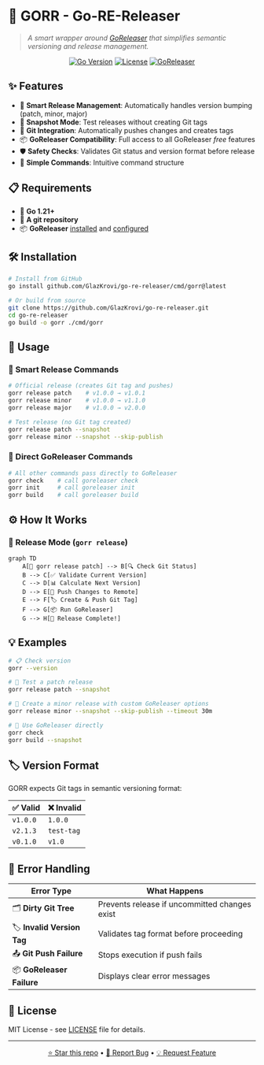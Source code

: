 # 🚀 GORR - Go-RE-Releaser

> _A smart wrapper around [GoReleaser](https://goreleaser.com/) that simplifies semantic versioning and release management._

<div align="center">

[![Go Version](https://img.shields.io/badge/Go-1.21+-00ADD8?style=flat-square&logo=go)](https://golang.org/)
[![License](https://img.shields.io/badge/License-MIT-green?style=flat-square)](LICENSE)
[![GoReleaser](https://img.shields.io/badge/GoReleaser-Compatible-blue?style=flat-square&logo=go)](https://goreleaser.com/)

</div>

## ✨ Features

- 🚀 **Smart Release Management**: Automatically handles version bumping (patch, minor, major)
- 🧪 **Snapshot Mode**: Test releases without creating Git tags
- 🔄 **Git Integration**: Automatically pushes changes and creates tags
- 📦 **GoReleaser Compatibility**: Full access to all GoReleaser _free_ features
- 🛡️ **Safety Checks**: Validates Git status and version format before release
- 🎯 **Simple Commands**: Intuitive command structure

## 📋 Requirements

- 🐹 **Go 1.21+**
- 📁 **A git repository**
- 📦 **GoReleaser** [installed](https://goreleaser.com/install/) and [configured](https://goreleaser.com/quick-start/)

## 🛠️ Installation

```bash
# Install from GitHub
go install github.com/GlazKrovi/go-re-releaser/cmd/gorr@latest
```

```bash
# Or build from source
git clone https://github.com/GlazKrovi/go-re-releaser.git
cd go-re-releaser
go build -o gorr ./cmd/gorr
```

## 🎯 Usage

### 🚀 Smart Release Commands

```bash
# Official release (creates Git tag and pushes)
gorr release patch    # v1.0.0 → v1.0.1
gorr release minor    # v1.0.0 → v1.1.0
gorr release major    # v1.0.0 → v2.0.0

# Test release (no Git tag created)
gorr release patch --snapshot
gorr release minor --snapshot --skip-publish
```

### 🔧 Direct GoReleaser Commands

```bash
# All other commands pass directly to GoReleaser
gorr check    # call goreleaser check
gorr init     # call goreleaser init
gorr build    # call goreleaser build
```

## ⚙️ How It Works

### 🚀 Release Mode (`gorr release`)

```mermaid
graph TD
    A[🚀 gorr release patch] --> B[🔍 Check Git Status]
    B --> C[✅ Validate Current Version]
    C --> D[📊 Calculate Next Version]
    D --> E[🔄 Push Changes to Remote]
    E --> F[🏷️ Create & Push Git Tag]
    F --> G[📦 Run GoReleaser]
    G --> H[🎉 Release Complete!]
```

## 💡 Examples

```bash
# 📋 Check version
gorr --version

# 🧪 Test a patch release
gorr release patch --snapshot

# 🚀 Create a minor release with custom GoReleaser options
gorr release minor --snapshot --skip-publish --timeout 30m

# 🔧 Use GoReleaser directly
gorr check
gorr build --snapshot
```

## 🏷️ Version Format

GORR expects Git tags in semantic versioning format:

| ✅ Valid | ❌ Invalid |
| -------- | ---------- |
| `v1.0.0` | `1.0.0`    |
| `v2.1.3` | `test-tag` |
| `v0.1.0` | `v1.0`     |

## 🚨 Error Handling

| Error Type                 | What Happens                                  |
| -------------------------- | --------------------------------------------- |
| 🗂️ **Dirty Git Tree**      | Prevents release if uncommitted changes exist |
| 🏷️ **Invalid Version Tag** | Validates tag format before proceeding        |
| 📤 **Git Push Failure**    | Stops execution if push fails                 |
| 📦 **GoReleaser Failure**  | Displays clear error messages                 |

## 📄 License

MIT License - see [LICENSE](./LICENSE) file for details.

---

<div align="center">

[⭐ Star this repo](https://github.com/your-username/go-re-releaser) • [🐛 Report Bug](https://github.com/your-username/go-re-releaser/issues) • [💡 Request Feature](https://github.com/your-username/go-re-releaser/issues)

</div>
